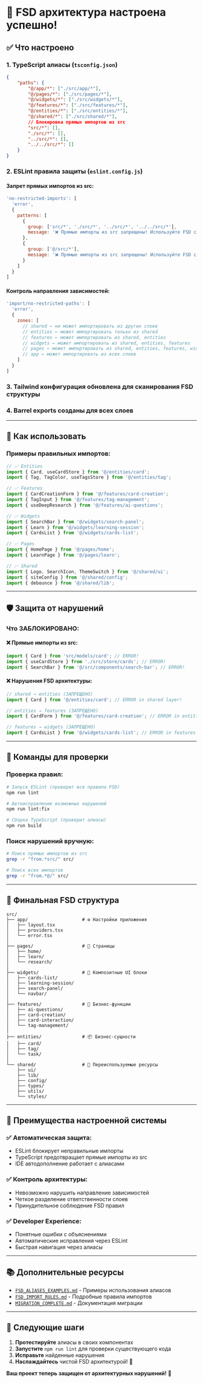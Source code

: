 # 🎉 FSD архитектура настроена успешно!

## ✅ Что настроено

### 1. **TypeScript алиасы** (`tsconfig.json`)

```json
{
    "paths": {
        "@/app/*": ["./src/app/*"],
        "@/pages/*": ["./src/pages/*"],
        "@/widgets/*": ["./src/widgets/*"],
        "@/features/*": ["./src/features/*"],
        "@/entities/*": ["./src/entities/*"],
        "@/shared/*": ["./src/shared/*"],
        // Блокировка прямых импортов из src
        "src/*": [],
        "./src/*": [],
        "../src/*": [],
        "../../src/*": []
    }
}
```

### 2. **ESLint правила защиты** (`eslint.config.js`)

#### Запрет прямых импортов из src:

```javascript
'no-restricted-imports': [
  'error',
  {
    patterns: [
      {
        group: ['src/*', './src/*', '../src/*', '../../src/*'],
        message: '❌ Прямые импорты из src запрещены! Используйте FSD слои'
      },
      {
        group: ['@/src/*'],
        message: '❌ Прямые импорты из src запрещены! Используйте FSD слои'
      }
    ]
  }
]
```

#### Контроль направления зависимостей:

```javascript
'import/no-restricted-paths': [
  'error',
  {
    zones: [
      // shared ← не может импортировать из других слоев
      // entities ← может импортировать только из shared
      // features ← может импортировать из shared, entities
      // widgets ← может импортировать из shared, entities, features
      // pages ← может импортировать из shared, entities, features, widgets
      // app ← может импортировать из всех слоев
    ]
  }
]
```

### 3. **Tailwind конфигурация** обновлена для сканирования FSD структуры

### 4. **Barrel exports** созданы для всех слоев

---

## 🚀 Как использовать

### Примеры правильных импортов:

```typescript
// ✅ Entities
import { Card, useCardStore } from '@/entities/card';
import { Tag, TagColor, useTagsStore } from '@/entities/tag';

// ✅ Features
import { CardCreationForm } from '@/features/card-creation';
import { TagInput } from '@/features/tag-management';
import { useDeepResearch } from '@/features/ai-questions';

// ✅ Widgets
import { SearchBar } from '@/widgets/search-panel';
import { Learn } from '@/widgets/learning-session';
import { CardsList } from '@/widgets/cards-list';

// ✅ Pages
import { HomePage } from '@/pages/home';
import { LearnPage } from '@/pages/learn';

// ✅ Shared
import { Logo, SearchIcon, ThemeSwitch } from '@/shared/ui';
import { siteConfig } from '@/shared/config';
import { debounce } from '@/shared/lib';
```

---

## 🛡️ Защита от нарушений

### Что ЗАБЛОКИРОВАНО:

#### ❌ Прямые импорты из src:

```typescript
import { Card } from 'src/models/card'; // ERROR!
import { useCardStore } from './src/store/cards'; // ERROR!
import { SearchBar } from '@/src/components/search-bar'; // ERROR!
```

#### ❌ Нарушения FSD архитектуры:

```typescript
// shared → entities (ЗАПРЕЩЕНО)
import { Card } from '@/entities/card'; // ERROR in shared layer!

// entities → features (ЗАПРЕЩЕНО)
import { CardForm } from '@/features/card-creation'; // ERROR in entities layer!

// features → widgets (ЗАПРЕЩЕНО)
import { CardsList } from '@/widgets/cards-list'; // ERROR in features layer!
```

---

## 🔧 Команды для проверки

### Проверка правил:

```bash
# Запуск ESLint (проверит все правила FSD)
npm run lint

# Автоисправление возможных нарушений
npm run lint:fix

# Сборка TypeScript (проверит алиасы)
npm run build
```

### Поиск нарушений вручную:

```bash
# Поиск прямых импортов из src
grep -r "from.*src/" src/

# Поиск всех импортов
grep -r "from.*@/" src/
```

---

## 📁 Финальная FSD структура

```
src/
├── app/                    # ⚙️ Настройки приложения
│   ├── layout.tsx
│   ├── providers.tsx
│   └── error.tsx
│
├── pages/                  # 📄 Страницы
│   ├── home/
│   ├── learn/
│   └── research/
│
├── widgets/                # 🧩 Композитные UI блоки
│   ├── cards-list/
│   ├── learning-session/
│   ├── search-panel/
│   └── navbar/
│
├── features/               # 🎯 Бизнес-функции
│   ├── ai-questions/
│   ├── card-creation/
│   ├── card-interaction/
│   └── tag-management/
│
├── entities/               # 📦 Бизнес-сущности
│   ├── card/
│   ├── tag/
│   └── task/
│
└── shared/                 # 🔧 Переиспользуемые ресурсы
    ├── ui/
    ├── lib/
    ├── config/
    ├── types/
    ├── utils/
    └── styles/
```

---

## 🎯 Преимущества настроенной системы

### ✅ Автоматическая защита:

-   ESLint блокирует неправильные импорты
-   TypeScript предотвращает прямые импорты из src
-   IDE автодополнение работает с алиасами

### ✅ Контроль архитектуры:

-   Невозможно нарушить направление зависимостей
-   Четкое разделение ответственности слоев
-   Принудительное соблюдение FSD правил

### ✅ Developer Experience:

-   Понятные ошибки с объяснениями
-   Автоматические исправления через ESLint
-   Быстрая навигация через алиасы

---

## 📚 Дополнительные ресурсы

-   [`FSD_ALIASES_EXAMPLES.md`](./FSD_ALIASES_EXAMPLES.md) - Примеры использования алиасов
-   [`FSD_IMPORT_RULES.md`](./FSD_IMPORT_RULES.md) - Подробные правила импортов
-   [`MIGRATION_COMPLETE.md`](./MIGRATION_COMPLETE.md) - Документация миграции

---

## 🚀 Следующие шаги

1. **Протестируйте** алиасы в своих компонентах
2. **Запустите** `npm run lint` для проверки существующего кода
3. **Исправьте** найденные нарушения
4. **Наслаждайтесь** чистой FSD архитектурой! 🎉

**Ваш проект теперь защищен от архитектурных нарушений!** 💪
